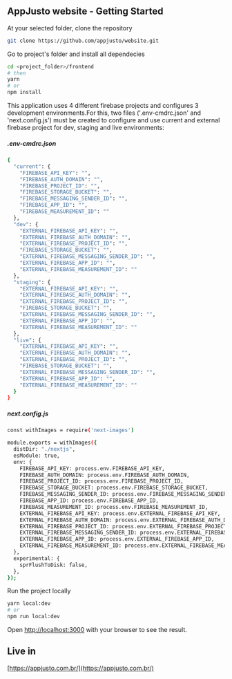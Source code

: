 ## AppJusto website - Getting Started

At your selected folder, clone the repository

```bash
git clone https://github.com/appjusto/website.git
```

Go to project's folder and install all dependecies

```bash
cd <project_folder>/frontend
# then
yarn
# or
npm install
```

This application uses 4 different firebase projects and configures 3 development environments.For this, two files ('.env-cmdrc.json' and 'next.config.js') must be created to configure and use current and external firebase project for dev, staging and live environments:

##### .env-cmdrc.json
```bash
{
  "current": {
    "FIREBASE_API_KEY": "",
    "FIREBASE_AUTH_DOMAIN": "",
    "FIREBASE_PROJECT_ID": "",
    "FIREBASE_STORAGE_BUCKET": "",
    "FIREBASE_MESSAGING_SENDER_ID": "",
    "FIREBASE_APP_ID": "",
    "FIREBASE_MEASUREMENT_ID": ""
  },
  "dev": {
    "EXTERNAL_FIREBASE_API_KEY": "",
    "EXTERNAL_FIREBASE_AUTH_DOMAIN": "",
    "EXTERNAL_FIREBASE_PROJECT_ID": "",
    "FIREBASE_STORAGE_BUCKET": "",
    "EXTERNAL_FIREBASE_MESSAGING_SENDER_ID": "",
    "EXTERNAL_FIREBASE_APP_ID": "",
    "EXTERNAL_FIREBASE_MEASUREMENT_ID": ""
  },
  "staging": {
    "EXTERNAL_FIREBASE_API_KEY": "",
    "EXTERNAL_FIREBASE_AUTH_DOMAIN": "",
    "EXTERNAL_FIREBASE_PROJECT_ID": "",
    "FIREBASE_STORAGE_BUCKET": "",
    "EXTERNAL_FIREBASE_MESSAGING_SENDER_ID": "",
    "EXTERNAL_FIREBASE_APP_ID": "",
    "EXTERNAL_FIREBASE_MEASUREMENT_ID": ""
  },
  "live": {
    "EXTERNAL_FIREBASE_API_KEY": "",
    "EXTERNAL_FIREBASE_AUTH_DOMAIN": "",
    "EXTERNAL_FIREBASE_PROJECT_ID": "",
    "FIREBASE_STORAGE_BUCKET": "",
    "EXTERNAL_FIREBASE_MESSAGING_SENDER_ID": "",
    "EXTERNAL_FIREBASE_APP_ID": "",
    "EXTERNAL_FIREBASE_MEASUREMENT_ID": ""
  }
}
```

##### next.config.js
```bash
const withImages = require('next-images')

module.exports = withImages({
  distDir: "./nextjs",
  esModule: true,
  env: {
    FIREBASE_API_KEY: process.env.FIREBASE_API_KEY,
    FIREBASE_AUTH_DOMAIN: process.env.FIREBASE_AUTH_DOMAIN,
    FIREBASE_PROJECT_ID: process.env.FIREBASE_PROJECT_ID,
    FIREBASE_STORAGE_BUCKET: process.env.FIREBASE_STORAGE_BUCKET,
    FIREBASE_MESSAGING_SENDER_ID: process.env.FIREBASE_MESSAGING_SENDER_ID,
    FIREBASE_APP_ID: process.env.FIREBASE_APP_ID,
    FIREBASE_MEASUREMENT_ID: process.env.FIREBASE_MEASUREMENT_ID,
    EXTERNAL_FIREBASE_API_KEY: process.env.EXTERNAL_FIREBASE_API_KEY,
    EXTERNAL_FIREBASE_AUTH_DOMAIN: process.env.EXTERNAL_FIREBASE_AUTH_DOMAIN,
    EXTERNAL_FIREBASE_PROJECT_ID: process.env.EXTERNAL_FIREBASE_PROJECT_ID,
    EXTERNAL_FIREBASE_MESSAGING_SENDER_ID: process.env.EXTERNAL_FIREBASE_MESSAGING_SENDER_ID,
    EXTERNAL_FIREBASE_APP_ID: process.env.EXTERNAL_FIREBASE_APP_ID,
    EXTERNAL_FIREBASE_MEASUREMENT_ID: process.env.EXTERNAL_FIREBASE_MEASUREMENT_ID,
  },
  experimental: {
    sprFlushToDisk: false,
  },
});
```

Run the project locally

```bash
yarn local:dev
# or
npm run local:dev
```

Open [http://localhost:3000](http://localhost:3000) with your browser to see the result.

## Live in

[https://appjusto.com.br/](https://appjusto.com.br/)

